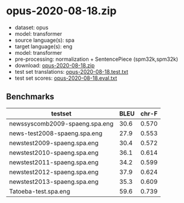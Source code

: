 # opus-2020-08-18.zip

* dataset: opus
* model: transformer
* source language(s): spa
* target language(s): eng
* model: transformer
* pre-processing: normalization + SentencePiece (spm32k,spm32k)
* download: [opus-2020-08-18.zip](https://object.pouta.csc.fi/Tatoeba-MT-models/spa-eng/opus-2020-08-18.zip)
* test set translations: [opus-2020-08-18.test.txt](https://object.pouta.csc.fi/Tatoeba-MT-models/spa-eng/opus-2020-08-18.test.txt)
* test set scores: [opus-2020-08-18.eval.txt](https://object.pouta.csc.fi/Tatoeba-MT-models/spa-eng/opus-2020-08-18.eval.txt)

## Benchmarks

| testset               | BLEU  | chr-F |
|-----------------------|-------|-------|
| newssyscomb2009-spaeng.spa.eng 	| 30.6 	| 0.570 |
| news-test2008-spaeng.spa.eng 	| 27.9 	| 0.553 |
| newstest2009-spaeng.spa.eng 	| 30.4 	| 0.572 |
| newstest2010-spaeng.spa.eng 	| 36.1 	| 0.614 |
| newstest2011-spaeng.spa.eng 	| 34.2 	| 0.599 |
| newstest2012-spaeng.spa.eng 	| 37.9 	| 0.624 |
| newstest2013-spaeng.spa.eng 	| 35.3 	| 0.609 |
| Tatoeba-test.spa.eng 	| 59.6 	| 0.739 |

